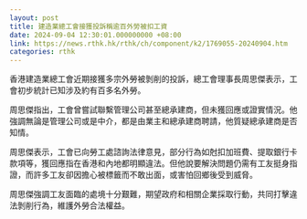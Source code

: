 ```yaml
---
layout: post
title: 建造業總工會接獲投訴稱逾百外勞被扣工資
date: 2024-09-04 12:30:01.000000000 +08:00
link: https://news.rthk.hk/rthk/ch/component/k2/1769055-20240904.htm
categories: rthk
---
```


香港建造業總工會近期接獲多宗外勞被剝削的投訴，總工會理事長周思傑表示，工會初步統計已知涉及約有百多名外勞。

周思傑指出，工會曾嘗試聯繫管理公司甚至總承建商，但未獲回應或證實情況。他強調無論是管理公司或是中介，都是由業主和總承建商聘請，他質疑總承建商是否知情。

周思傑表示，工會已向勞工處諮詢法律意見，部分行為如尅扣加班費、提取銀行卡款項等，獲回應指在香港和內地都明顯違法。但他說要解決問題仍需有工友挺身指證，而許多工友卻因擔心被標籤而不敢出面，或害怕回鄉後受到威脅。

周思傑強調工友面臨的處境十分艱難，期望政府和相關企業採取行動，共同打擊違法剝削行為，維護外勞合法權益。
